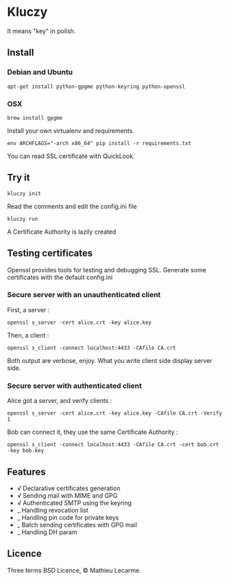 Kluczy
======

It means "key" in polish.

Install
-------

### Debian and Ubuntu

    apt-get install python-gpgme python-keyring python-openssl

### OSX

    brew install gpgme

Install your own virtualenv and requirements.

    env ARCHFLAGS="-arch x86_64" pip install -r requirements.txt

You can read SSL certificate with QuickLook.

Try it
------

    kluczy init

Read the comments and edit the config.ini file

    kluczy run

A Certificate Authority is lazily created


Testing certificates
--------------------

Openssl provides tools for testing and debugging SSL.
Generate some certificates with the default config.ini

### Secure server with an unauthenticated client

First, a server :

    openssl s_server -cert alice.crt -key alice.key

Then, a client :

    openssl s_client -connect localhost:4433 -CAfile CA.crt

Both output are verbose, enjoy. What you write client side display server side.

### Secure server with authenticated client

Alice got a server, and verify clients :

    openssl s_server -cert alice.crt -key alice.key -CAfile CA.crt -Verify 1

Bob can connect it, they use the same Certificate Authority :

    openssl s_client -connect localhost:4433 -CAfile CA.crt -cert bob.crt -key bob.key

Features
--------

 * √ Declarative certificates generation
 * √ Sending mail with MIME and GPG
 * √ Authenticated SMTP using the keyring
 * _ Handling revocation list
 * _ Handling pin code for private keys
 * _ Batch sending certificates with GPG mail
 * _ Handling DH param

Licence
-------

Three terms BSD Licence, © Mathieu Lecarme.
